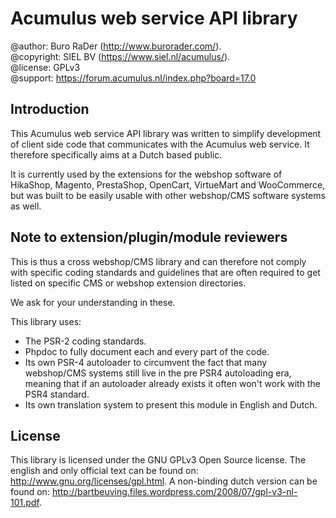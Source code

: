 Acumulus web service API library
================================

@author: Buro RaDer (http://www.burorader.com/).  
@copyright: SIEL BV (https://www.siel.nl/acumulus/).  
@license: GPLv3  
@support: https://forum.acumulus.nl/index.php?board=17.0  

Introduction
------------
This Acumulus web service API library was written to simplify development of
client side code that communicates with the Acumulus web service. It therefore
specifically aims at a Dutch based public.

It is currently used by the extensions for the webshop software of HikaShop,
Magento, PrestaShop, OpenCart, VirtueMart and WooCommerce, but was built to be
easily usable with other webshop/CMS software systems as well.

Note to extension/plugin/module reviewers
-----------------------------------------
This is thus a cross webshop/CMS library and can therefore not comply with
specific coding standards and guidelines that are often required to get listed
on specific CMS or webshop extension directories.

We ask for your understanding in these.

This library uses:
- The PSR-2 coding standards.
- Phpdoc to fully document each and every part of the code.
- Its own PSR-4 autoloader to circumvent the fact that many webshop/CMS systems
  still live in the pre PSR4 autoloading era, meaning that if an autoloader
  already exists it often won't work with the PSR4 standard.
- Its own translation system to present this module in English and Dutch.

License
-------
This library is licensed under the GNU GPLv3 Open Source license. The english
and only official text can be found on: http://www.gnu.org/licenses/gpl.html.
A non-binding dutch version can be found on:
http://bartbeuving.files.wordpress.com/2008/07/gpl-v3-nl-101.pdf.
